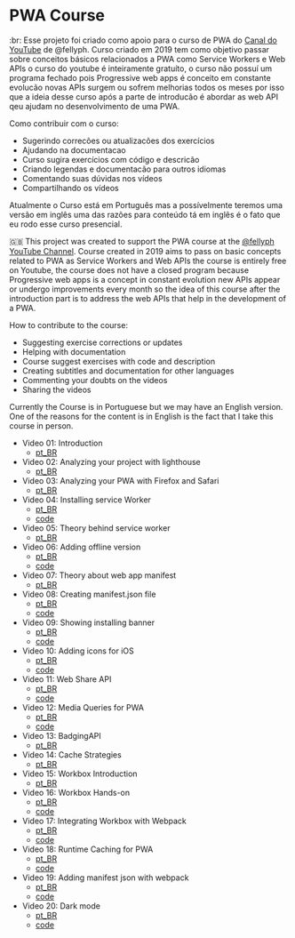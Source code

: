 # PWA Course

:br: Esse projeto foi criado como apoio para o curso de PWA do [Canal do YouTube](https://www.youtube.com/channel/UCPaufJocHYVHj44iwXG95PA) de @fellyph. Curso criado em 2019 tem como objetivo passar sobre conceitos básicos relacionados a PWA como Service Workers e Web APIs o curso do youtube é inteiramente gratuíto, o curso não possuí um programa fechado pois Progressive web apps é conceito em constante evolucão novas APIs surgem ou sofrem melhorias todos os meses por isso que a ideia desse curso após a parte de introducão é abordar as web API qeu ajudam no desenvolvimento de uma PWA.

Como contribuir com o curso:
 - Sugerindo correcões ou atualizacões dos exercícios
 - Ajudando na documentacao
 - Curso sugira exercícios com código e descricão
 - Criando legendas e documentacão para outros idiomas
 - Comentando suas dúvidas nos vídeos
 - Compartilhando os vídeos

Atualmente o Curso está em Português mas a possívelmente teremos uma versão em inglês uma das razões para conteúdo tá em inglês é o fato que eu rodo esse curso presencial.

:uk: This project was created to support the PWA course at the [@fellyph YouTube Channel](https://www.youtube.com/channel/UCPaufJocHYVHj44iwXG95PA). Course created in 2019 aims to pass on basic concepts related to PWA as Service Workers and Web APIs the course is entirely free on Youtube, the course does not have a closed program because Progressive web apps is a concept in constant evolution new APIs appear or undergo improvements every month so the idea of this course after the introduction part is to address the web APIs that help in the development of a PWA.

How to contribute to the course:
  - Suggesting exercise corrections or updates
  - Helping with documentation
  - Course suggest exercises with code and description
  - Creating subtitles and documentation for other languages
  - Commenting your doubts on the videos
  - Sharing the videos

Currently the Course is in Portuguese but we may have an English version. One of the reasons for the content is in English is the fact that I take this course in person.

- Video 01: Introduction
  - [pt_BR](https://www.youtube.com/watch?v=Bil163XI1Hk)
- Video 02: Analyzing your project with lighthouse
  - [pt_BR](https://www.youtube.com/watch?v=qEzOCj4pHqk)
- Video 03: Analyzing your PWA with Firefox and Safari
  - [pt_BR](https://www.youtube.com/watch?v=7ZUYT9h1lvQ)
- Video 04: Installing service Worker
  - [pt_BR](https://www.youtube.com/watch?v=-SAdRpT-WxY)
  - [code](https://github.com/fellyph/pwa-tutorial/tree/video/instalando_service_worker)
- Video 05: Theory behind service worker
  - [pt_BR](https://www.youtube.com/watch?v=-e1QhTr1gr8)
- Video 06: Adding offline version
  - [pt_BR](https://www.youtube.com/watch?v=NLObDGghNJo)
  - [code](https://github.com/fellyph/pwa-tutorial/tree/video/instalando_service_worker)
- Video 07: Theory about web app manifest
  - [pt_BR](https://www.youtube.com/watch?v=fUT5XIwSkCc)
- Video 08: Creating manifest.json file
  - [pt_BR](https://www.youtube.com/watch?v=Qhu-qy1rNt4)
  - [code](https://github.com/fellyph/pwa-tutorial/tree/video/app_manifest_05)
- Video 09: Showing installing banner
  - [pt_BR](https://www.youtube.com/watch?v=BmcTsIZU2v8)
  - [code](https://github.com/fellyph/pwa-tutorial/tree/video/adding_homebutton_07)
- Video 10: Adding icons for iOS
  - [pt_BR](https://www.youtube.com/watch?v=ui4AYe4lktU)
  - [code](https://github.com/fellyph/pwa-tutorial/tree/video/ios_tags_09)
- Video 11: Web Share API
  - [pt_BR](https://www.youtube.com/watch?v=6FqzhZs2RE8)
  - [code](https://github.com/fellyph/pwa-tutorial/tree/video/web_share_api)
- Video 12: Media Queries for PWA
  - [pt_BR](https://youtu.be/fQ8euD8hfYA)
  - [code](https://github.com/fellyph/pwa-tutorial/tree/video/add_media_query_08)
- Video 13: BadgingAPI
  - [pt_BR](https://youtu.be/c4qVAklgHuU)
- Video 14: Cache Strategies
  - [pt_BR](https://youtu.be/fcWgzQ1XVyQ)
- Video 15: Workbox Introduction
  - [pt_BR](https://youtu.be/Pmv-8_tPqy4)
- Video 16: Workbox Hands-on
  - [pt_BR](https://youtu.be/ZtXPQ8kfFw4)
  - [code](https://github.com/fellyph/pwa-tutorial/tree/video/workbox_cli_14)
- Video 17: Integrating Workbox with Webpack
  - [pt_BR](https://youtu.be/g-15jsT7PX8)
  - [code](https://github.com/fellyph/pwa-tutorial/tree/video/workbox_webpack_17)
- Video 18: Runtime Caching for PWA
  -  [pt_BR](https://youtu.be/K26OWGMrkjg)
  -  [code](https://github.com/fellyph/pwa-tutorial/tree/video/workbox_webpack_runTime_18)
- Video 19: Adding manifest json with webpack
  - [pt_BR](https://youtu.be/sfcSQt0UNOg)
  - [code](https://github.com/fellyph/pwa-tutorial/tree/video/manifest_webpack_18)
- Video 20: Dark mode
  - [pt_BR](https://youtu.be/Kh4ACO2c7ec)
  - [code](https://github.com/fellyph/pwa-tutorial/tree/video/dark_mode_20)
